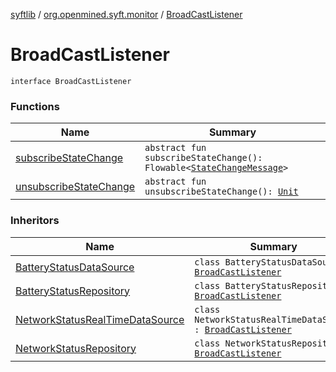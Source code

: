 [syftlib](../../index.md) / [org.openmined.syft.monitor](../index.md) / [BroadCastListener](./index.md)

# BroadCastListener

`interface BroadCastListener`

### Functions

| Name | Summary |
|---|---|
| [subscribeStateChange](subscribe-state-change.md) | `abstract fun subscribeStateChange(): Flowable<`[`StateChangeMessage`](../-state-change-message/index.md)`>` |
| [unsubscribeStateChange](unsubscribe-state-change.md) | `abstract fun unsubscribeStateChange(): `[`Unit`](https://kotlinlang.org/api/latest/jvm/stdlib/kotlin/-unit/index.html) |

### Inheritors

| Name | Summary |
|---|---|
| [BatteryStatusDataSource](../../org.openmined.syft.monitor.battery/-battery-status-data-source/index.md) | `class BatteryStatusDataSource : `[`BroadCastListener`](./index.md) |
| [BatteryStatusRepository](../../org.openmined.syft.monitor.battery/-battery-status-repository/index.md) | `class BatteryStatusRepository : `[`BroadCastListener`](./index.md) |
| [NetworkStatusRealTimeDataSource](../../org.openmined.syft.monitor.network/-network-status-real-time-data-source/index.md) | `class NetworkStatusRealTimeDataSource : `[`BroadCastListener`](./index.md) |
| [NetworkStatusRepository](../../org.openmined.syft.monitor.network/-network-status-repository/index.md) | `class NetworkStatusRepository : `[`BroadCastListener`](./index.md) |
